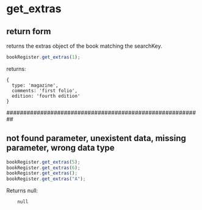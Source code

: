 # get_extras

## return form

returns the extras object of the book matching the searchKey.

```js
bookRegister.get_extras(1);
```

returns:

```shell
{
  type: 'magazine',
  comments: 'first folio',
  edition: 'fourth edition'
}
```

##########################################################

## not found parameter, unexistent data, missing parameter, wrong data type

```js
bookRegister.get_extras(5);
bookRegister.get_extras(6);
bookRegister.get_extras();
bookRegister.get_extras("A");
```

Returns null:

```shell
    null
```
